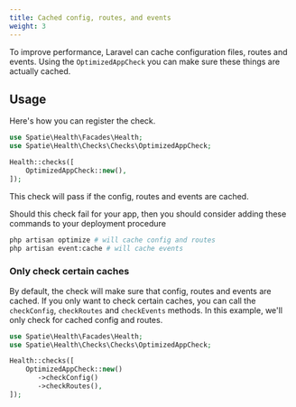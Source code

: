 ```yaml
---
title: Cached config, routes, and events
weight: 3
---
```


To improve performance, Laravel can cache configuration files, routes and events. Using the `OptimizedAppCheck` you can make sure these things are actually cached.

## Usage

Here's how you can register the check.

```php
use Spatie\Health\Facades\Health;
use Spatie\Health\Checks\Checks\OptimizedAppCheck;

Health::checks([
    OptimizedAppCheck::new(),
]);
```

This check will pass if the config, routes and events are cached.

Should this check fail for your app, then you should consider adding these commands to your deployment procedure

```bash
php artisan optimize # will cache config and routes
php artisan event:cache # will cache events
```

### Only check certain caches

By default, the check will make sure that config, routes and events are cached. If you only want to check certain caches, you can call the `checkConfig`, `checkRoutes` and `checkEvents` methods. In this example, we'll only check for cached config and routes.

```php
use Spatie\Health\Facades\Health;
use Spatie\Health\Checks\Checks\OptimizedAppCheck;

Health::checks([
    OptimizedAppCheck::new()
       ->checkConfig()
       ->checkRoutes(),
]);
```
